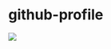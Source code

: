 # github-profile


<img src="https://capsule-render.vercel.app/api?type=venom&color=0:00b749,100:fefe66&height=120&section=header&text=Welcome%20to-nl-Chaeyoung's%20Github&fontSize=30&fontColor=------" />



